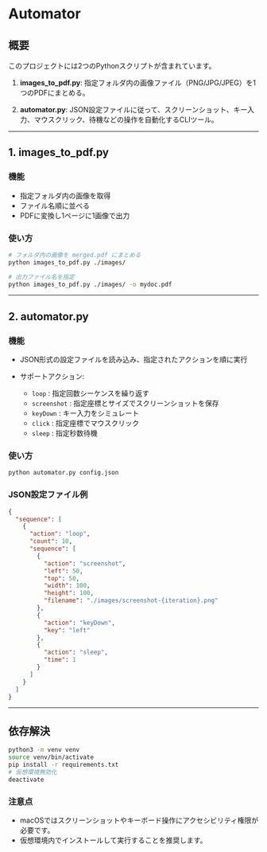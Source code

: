 # Automator

## 概要

このプロジェクトには2つのPythonスクリプトが含まれています。

1. **images\_to\_pdf.py**: 指定フォルダ内の画像ファイル（PNG/JPG/JPEG）を1つのPDFにまとめる。

2. **automator.py**: JSON設定ファイルに従って、スクリーンショット、キー入力、マウスクリック、待機などの操作を自動化するCLIツール。

---

## 1. images\_to\_pdf.py

### 機能

* 指定フォルダ内の画像を取得
* ファイル名順に並べる
* PDFに変換し1ページに1画像で出力

### 使い方

```bash
# フォルダ内の画像を merged.pdf にまとめる
python images_to_pdf.py ./images/

# 出力ファイル名を指定
python images_to_pdf.py ./images/ -o mydoc.pdf
```

---

## 2. automator.py

### 機能

* JSON形式の設定ファイルを読み込み、指定されたアクションを順に実行
* サポートアクション:

  * `loop` : 指定回数シーケンスを繰り返す
  * `screenshot` : 指定座標とサイズでスクリーンショットを保存
  * `keyDown` : キー入力をシミュレート
  * `click` : 指定座標でマウスクリック
  * `sleep` : 指定秒数待機

### 使い方

```bash
python automator.py config.json
```

### JSON設定ファイル例

```json
{
  "sequence": [
    {
      "action": "loop",
      "count": 10,
      "sequence": [
        {
          "action": "screenshot",
          "left": 50,
          "top": 50,
          "width": 100,
          "height": 100,
          "filename": "./images/screenshot-{iteration}.png"
        },
        {
          "action": "keyDown",
          "key": "left"
        },
        {
          "action": "sleep",
          "time": 1
        }
      ]
    }
  ]
}
```

---

## 依存解決

```bash
python3 -m venv venv
source venv/bin/activate
pip install -r requirements.txt
# 仮想環境無効化
deactivate
```

### 注意点

* macOSではスクリーンショットやキーボード操作にアクセシビリティ権限が必要です。
* 仮想環境内でインストールして実行することを推奨します。


